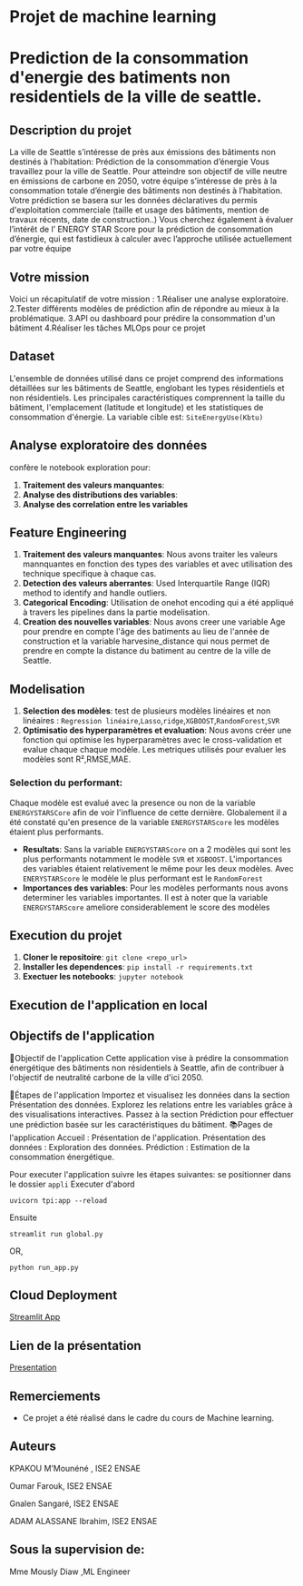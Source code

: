 # Projet de machine learning
# Prediction de la consommation d'energie des batiments non residentiels de la ville de seattle.

## Description du projet

La ville de Seattle s’intéresse de près aux émissions des bâtiments non destinés à l’habitation: Prédiction de la
 consommation d’énergie
 Vous travaillez pour la ville de Seattle. Pour atteindre son objectif de ville neutre en émissions de carbone en 2050,
 votre équipe s’intéresse de près à la consommation totale d’énergie des bâtiments non destinés à l’habitation.
 Votre prédiction se basera sur les données déclaratives du permis d'exploitation commerciale (taille et usage des
 bâtiments, mention de travaux récents, date de construction..)
 Vous cherchez également à évaluer l’intérêt de l’
 ENERGY STAR Score pour la prédiction de consommation d’énergie,
 qui est fastidieux à calculer avec l’approche utilisée actuellement par votre équipe
##  Votre mission
 Voici un récapitulatif de votre mission :
 1.Réaliser une analyse exploratoire.
 2.Tester différents modèles de prédiction afin de répondre au mieux à la problématique.
 3.API ou dashboard pour prédire la consommation d'un bâtiment
 4.Réaliser les tâches MLOps pour ce projet

## Dataset

L'ensemble de données utilisé dans ce projet comprend des informations détaillées sur les bâtiments de Seattle, englobant les types résidentiels et non résidentiels. Les principales caractéristiques comprennent la taille du bâtiment, l'emplacement (latitude et longitude) et les statistiques de consommation d'énergie. La variable cible est: `SiteEnergyUse(Kbtu)`

## Analyse exploratoire des données 
confère le notebook exploration pour: 
1. **Traitement des valeurs manquantes**: 
2. **Analyse des distributions des variables**: 
3. **Analyse des correlation entre les variables**

## Feature Engineering

1. **Traitement des valeurs manquantes**: Nous avons traiter les valeurs mannquantes en fonction des types des variables et avec utilisation des technique specifique à chaque cas.
2. **Detection des valeurs aberrantes**: Used Interquartile Range (IQR) method to identify and handle outliers.
3. **Categorical Encoding**: Utilisation de onehot encoding qui a été appliqué à travers les pipelines dans la partie modelisation.
4. **Creation des nouvelles variables**: Nous avons creer une variable Age pour prendre en compte l'âge des batiments au lieu de l'année de construction et la variable harvesine_distance qui nous permet de prendre en compte la distance du batiment au centre de la ville de Seattle.

## Modelisation

1. **Selection des modèles**: test de plusieurs modèles linéaires et non linéaires : `Regression linéaire`,`Lasso`,`ridge`,`XGBOOST`,`RandomForest`,`SVR`
2. **Optimisatio des hyperparamètres et evaluation**: Nous avons créer une fonction qui optimise les hyperparamètres avec le cross-validation et evalue chaque chaque modèle. Les metriques utilisés pour evaluer les modèles sont R²,RMSE,MAE.


### Selection du  performant:
Chaque modèle est evalué avec la presence ou non de la variable `ENERGYSTARSCore` afin de voir l'influence de cette dernière.
Globalement il a été constaté qu'en presence de la variable `ENERGYSTARScore` les modèles étaient plus performants.
- **Resultats**: Sans la variable `ENERGYSTARScore` on a 2 modèles qui sont les plus performants notamment le modèle `SVR` et `XGBOOST`. L'importances des variables étaient relativement le même pour les deux modèles. 
Avec `ENERYSTARScore` le modèle le plus performant est le `RandomForest` 
- **Importances des variables**: Pour les modèles performants nous avons determiner les variables importantes. Il est à noter que la variable `ENERGYSTARScore` ameliore considerablement le score des modèles


## Execution du projet

1. **Cloner le repositoire**: `git clone <repo_url>`
2. **Installer les dependences**: `pip install -r requirements.txt`
3. **Exectuer les notebooks**: `jupyter notebook`

## Execution de l'application en local
## Objectifs de l'application 
🎯Objectif de l'application
Cette application vise à prédire la consommation énergétique des bâtiments non résidentiels à Seattle, afin de contribuer à l'objectif de neutralité carbone de la ville d'ici 2050.

📶Étapes de l'application
Importez et visualisez les données dans la section Présentation des données.
Explorez les relations entre les variables grâce à des visualisations interactives.
Passez à la section Prédiction pour effectuer une prédiction basée sur les caractéristiques du bâtiment.
📚Pages de l'application
Accueil : Présentation de l'application.
Présentation des données : Exploration des données.
Prédiction : Estimation de la consommation énergétique.
 
Pour executer l'application suivre les étapes suivantes: se positionner dans le dossier `appli`
Executer d'abord
```
uvicorn tpi:app --reload
```
Ensuite
```
streamlit run global.py
```

OR, 
```
python run_app.py
```


## Cloud Deployment


[Streamlit App](https://seattlepredictensae.streamlit.app/)
## Lien de la présentation
[Presentation](https://www.canva.com/design/DAGZYE91Fi0/fbresYBuezWW_vEEy6Z_dQ/edit?utm_content=DAGZYE91Fi0&utm_campaign=designshare&utm_medium=link2&utm_source=sharebutton)


## Remerciements 
- Ce projet a été réalisé dans le cadre du cours de Machine learning.


## Auteurs
KPAKOU M’Mounéné , ISE2 ENSAE  

Oumar Farouk, ISE2 ENSAE   

Gnalen Sangaré, ISE2 ENSAE    

ADAM ALASSANE Ibrahim, ISE2 ENSAE  

## Sous la supervision de: 

Mme Mously Diaw ,ML Engineer


